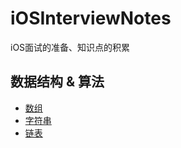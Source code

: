 # iOSInterviewNotes

iOS面试的准备、知识点的积累

## 数据结构 & 算法
* [数组]([https://github.com/tangshenghao/iOSInterviewNotes/blob/master/%E6%95%B0%E6%8D%AE%E7%BB%93%E6%9E%84%26%E7%AE%97%E6%B3%95/%E6%95%B0%E7%BB%84/%E6%95%B0%E7%BB%84.md](https://github.com/tangshenghao/iOSInterviewNotes/blob/master/数据结构%26算法/数组/数组.md))
* [字符串]([https://github.com/tangshenghao/iOSInterviewNotes/blob/master/%E6%95%B0%E6%8D%AE%E7%BB%93%E6%9E%84%26%E7%AE%97%E6%B3%95/%E5%AD%97%E7%AC%A6%E4%B8%B2/%E5%AD%97%E7%AC%A6%E4%B8%B2.md](https://github.com/tangshenghao/iOSInterviewNotes/blob/master/数据结构%26算法/字符串/字符串.md))
* [链表]([https://github.com/tangshenghao/iOSInterviewNotes/blob/master/%E6%95%B0%E6%8D%AE%E7%BB%93%E6%9E%84%26%E7%AE%97%E6%B3%95/%E9%93%BE%E8%A1%A8/%E9%93%BE%E8%A1%A8.md](https://github.com/tangshenghao/iOSInterviewNotes/blob/master/数据结构%26算法/链表/链表.md))

